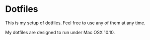 # Dotfiles

This is my setup of dotfiles.
Feel free to use any of them at any time.

My dotfiles are designed to run under Mac OSX 10.10.
